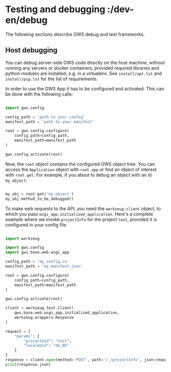 # Testing and debugging :/dev-en/debug

The following sections describe GWS debug and test frameworks.


## Host debugging

You can debug server-side GWS code directly on the host machine, without running any servers or docker containers, provided required libraries and python modules are installed, e.g. in a virtualenv. See `install/apt.lst` and `install/pip.lst` for the list of requirements.

In order to use the GWS App it has to be configured and activated. This can be done with the following calls:

```py

import gws.config

config_path = 'path to your config'
manifest_path = 'path to your manifest'

root = gws.config.configure(
    config_path=config_path,
    manifest_path=manifest_path
)

gws.config.activate(root)
```

Now, the `root` object contains the configured GWS object tree. You can access the `Application` object with `root.app` or find an object of interest with `root.get`. For example, if you about to debug an object with an id `my_object`:

```py

my_obj = root.get('my_object')
my_obj.method_to_be_debugged()
```

To make web requests to the API, you need the `werkzeug.client` object, to which you pass `wsgi_app.initialized_application`. Here's a complete example where we invoke `projectInfo` for the project `test`, provided it is configured in your config file.

```py

import werkzeug

import gws.config
import gws.base.web.wsgi_app

config_path = 'my_config.cx'
manifest_path = 'my_manifest.json'

root = gws.config.configure(
    config_path=config_path,
    manifest_path=manifest_path
)

gws.config.activate(root)

client = werkzeug.test.Client(
    gws.base.web.wsgi_app.initialized_application,
    werkzeug.wrappers.Response
)

request = {
    "params": {
        "projectUid": "test",
        "localeUid": "de_DE"
    }
}
response = client.open(method='POST', path='/_/projectInfo', json=request)
print(response.json)
```

